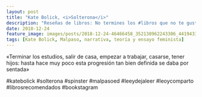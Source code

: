 ```yaml
---
layout: post
title: "Kate Bolick, <i>Solterona</i>"
description: "Reseñas de libros: No termines los #libros que no te gustan. I els #llibres que t'agraden llegeix-los tants cops com calgui."
date: 2018-12-24
feature_image: images/posts/2018-12-24-46466458_352138962243306_4419433693827690322_n_18014409097002624.jpg
tags: [Kate Bolick, Malpaso, narrativa, teoría y ensayo feminista]
---
```


«Terminar los estudios, salir de casa, empezar a trabajar, casarse, tener hijos: hasta hace muy poco esta progresión tan bien definida se daba por sentada»
<!--more-->

#katebolick #solterona #spinster #malpasoed #leeydejaleer #leoycomparto #librosrecomendados #bookstagram


